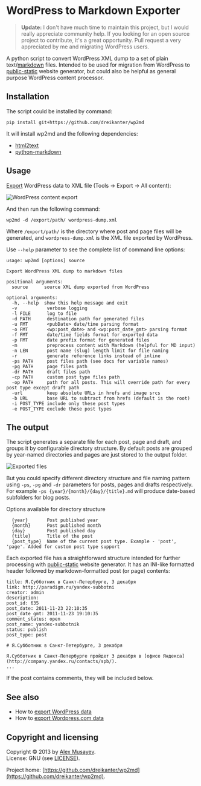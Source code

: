 # WordPress to Markdown Exporter

> **Update:** I don't have much time to maintain this project, but I would really appreciate community help. If you looking for an open source project to contribute, it's a great opportunity. Pull request a very appreciated by me and migrating WordPress users.

A python script to convert WordPress XML dump to a set of plain text/[markdown](http://daringfireball.net/projects/markdown) files. Intended to be used for migration from WordPress to [public-static](http://github.com/dreikanter/public-static) website generator, but could also be helpful as general purpose WordPress content processor.


## Installation

The script could be installed by command:

	pip install git+https://github.com/dreikanter/wp2md

It will install wp2md and the following dependencies:

* [html2text](https://github.com/aaronsw/html2text/)
* [python-markdown](http://pypi.python.org/pypi/Markdown/)


## Usage

[Export](http://en.support.wordpress.com/export/) WordPress data to XML file (Tools → Export → All content):

![WordPress content export](http://img-fotki.yandex.ru/get/6403/988666.0/0_a05db_af845b23_L.jpg)

And then run the following command:

	wp2md -d /export/path/ wordpress-dump.xml

Where `/export/path/` is the directory where post and page files will be generated, and `wordpress-dump.xml` is the XML file exported by WordPress.

Use `--help` parameter to see the complete list of command line options:

	usage: wp2md [options] source

	Export WordPress XML dump to markdown files

	positional arguments:
	  source      source XML dump exported from WordPress

	optional arguments:
	  -h, --help  show this help message and exit
	  -v           verbose logging
	  -l FILE      log to file
	  -d PATH      destination path for generated files
	  -u FMT       <pubDate> date/time parsing format
	  -o FMT       <wp:post_date> and <wp:post_date_gmt> parsing format
	  -f FMT       date/time fields format for exported data
	  -p FMT       date prefix format for generated files
	  -m           preprocess content with Markdown (helpful for MD input)
	  -n LEN       post name (slug) length limit for file naming
	  -r           generate reference links instead of inline
	  -ps PATH     post files path (see docs for variable names)
	  -pg PATH     page files path
	  -dr PATH     draft files path
	  -cp PATH     custom post type files path
	  -op PATH     path for all posts. This will override path for every post type except draft path
	  -url         keep absolute URLs in hrefs and image srcs
	  -b URL       base URL to subtract from hrefs (default is the root)
	  -i POST_TYPE include only these post types
	  -e POST_TYPE exclude these post types

## The output

The script generates a separate file for each post, page and draft, and groups it by configurable directory structure. By default posts are grouped by year-named directories and pages are just stored to the output folder.

![Exported files](http://img-fotki.yandex.ru/get/6500/988666.0/0_a05da_66f67f9f_L.jpg)

But you could specify different directory structure and file naming pattern using `-ps`, `-pg` and `-dr` parameters for posts, pages and drafts respectively. For example `-ps {year}/{month}/{day}/{title}.md` will produce date-based subfolders for blog posts.

Options available for directory structure

	  {year}       Post published year
	  {month}      Post published month
	  {day}        Post published day
	  {title}      Title of the post
	  {post_type}  Name of the current post type. Example - 'post', 'page'. Added for custom post type support

Each exported file has a straightforward structure intended for further processing with [public-static](http://github.com/dreikanter/public-static) website generator. It has an INI-like formatted header followed by markdown-formatted post (or page) contents:

	title: Я.Субботник в Санкт-Петербурге, 3 декабря
	link: http://paradigm.ru/yandex-subbotni
	creator: admin
	description: 
	post_id: 635
	post_date: 2011-11-23 22:10:35
	post_date_gmt: 2011-11-23 19:10:35
	comment_status: open
	post_name: yandex-subbotnik
	status: publish
	post_type: post

	# Я.Субботник в Санкт-Петербурге, 3 декабря

	Я.Субботник в Санкт-Петербурге пройдет 3 декабря в [офисе Яндекса](http://company.yandex.ru/contacts/spb/).
	...

If the post contains comments, they will be included below.


## See also

* How to [export WordPress data](http://codex.wordpress.org/Tools_Export_Screen)
* How to [export Wordpress.com data](http://en.support.wordpress.com/export/)


## Copyright and licensing

Copyright &copy; 2013 by [Alex Musayev](http://alex.musayev.com).  
License: GNU (see [LICENSE](https://raw.github.com/dreikanter/wp2md/master/LICENSE)).

Project home: [https://github.com/dreikanter/wp2md](https://github.com/dreikanter/wp2md).
